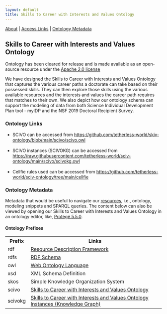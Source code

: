 ```yaml
---
layout: default
title: Skills to Career with Interests and Values Ontology
---
```


[About](#ontologyabout) | [Access Links](#ontologylinks) | [Ontology Metadata](#ontologymetadata) 

<article class="mb-5" id="ontology">
<content>
  
  
<h2 id="ontologyabout">Skills to Career with Interests and Values Ontology</h2>
  <p class="message">Ontology has been cleared for release and is made available as an open-source resource under the <a href="https://www.apache.org/licenses/LICENSE-2.0">Apache 2.0 license</a></p>
  <p>We have designed the Skills to Career with Interests and Values Ontology that captures the various career paths a doctorate can take based on their possessed skills. They can then explore those skills using the various available resources and the interests and values the career path requires that matches to their own. We also depict how our ontology schema can support the modeling of data from both Science Individual Development Plan tool - myIDP and the NSF 2019 Doctoral Recipient Survey.</p>
  
  
   <h3 id="ontologylinks">Ontology Links</h3>
  <ul>
   <li>SCIVO can be accessed from <a href="https://github.com/tetherless-world/skiv-ontology/blob/main/scivo/scivo.owl">https://github.com/tetherless-world/skiv-ontology/blob/main/scivo/scivo.owl</a></li>
   </br>
   <li>SCIVO instances (SCIVOKG) can be accessed from <a href="https://raw.githubusercontent.com/tetherless-world/sciv-ontology/main/scivo/scivokg.owl">https://raw.githubusercontent.com/tetherless-world/sciv-ontology/main/scivo/scivokg.owl</a></li>
   </br>
   <li> Cellfie rules used can be accessed from <a href="https://github.com/tetherless-world/sciv-ontology/tree/main/cellfie">https://github.com/tetherless-world/sciv-ontology/tree/main/cellfie</a></li>
  </ul>
  
  

  <article class="mb-5" id="ontologymetadata">
  <content>
    <h3>Ontology Metadata</h3>
    <p>Metadata that would be useful to navigate our <a href="#resources">resources</a>, i.e., ontology, modeling snippets and SPARQL queries. The content below can also be viewed by opening our Skills to Career with Interests and Values Ontology in an ontology editor, like, <a href="https://protege.stanford.edu/products.php#desktop-protege">Protégé 5.5.0</a>.
      
  <h4> Ontology Prefixes </h4>
  <table style="width:100%">
    <tr>
    <th>Prefix</th>
    <th>Links</th> 
  </tr>
  <tr>
    <td>rdf</td>
    <td><a href="http://www.w3.org/1999/02/22-rdf-syntax-ns">Resource Description Framework</a></td> 
  </tr>
  <tr>
    <td>rdfs</td>
    <td><a href="http://www.w3.org/2000/01/rdf-schema"> RDF Schema</a> </td> 
  </tr>
  <tr>
    <td>owl</td>
    <td><a href="http://www.w3.org/2002/07/owl#">Web Ontology Language </a> </td> 
  </tr>
    <tr>
    <td>xsd</td>
    <td> <a href="http://www.w3.org/2001/XMLSchema#"></a> XML Schema Definition</td> 
  </tr>
   <tr>
    <td>skos</td>
    <td> <a href="http://www.w3.org/2004/02/skos/core#"></a>  Simple Knowledge Organization System</td> 
  </tr>
    <tr>
    <td>scivo</td>
    <td> <a href="https://github.com/tetherless-world/skiv-ontology/blob/main/scivo/scivo.owl"> Skills to Career with Interests and Values Ontology</a> </td> 
  </tr>
    <tr>
    <td>scivokg</td>
    <td> <a href="https://raw.githubusercontent.com/tetherless-world/sciv-ontology/main/scivo/scivokg.owl"> Skills to Career with Interests and Values Ontology Instances (Knowledge Graph)</a> </td> 
  </tr>  
  <tr>
    
</table>